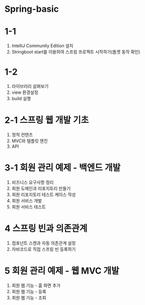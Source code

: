 # Spring-basic

# 1-1 
1. IntelliJ Community Edition 설치 
2. Stringboot start를 이용하여 스프링 프로젝트 시작하기(톰캣 동작 확인)

# 1-2
1. 라이브러리 살펴보기
2. view 환경설정 
3. build 실행

# 2-1 스프링 웹 개발 기초
1. 정적 컨텐츠
2. MVC와 템플릿 엔진
3. API

# 3-1 회원 관리 예제 - 백엔드 개발
1. 비즈니스 요구사항 정리
2. 회원 도메인과 리포지토리 만들기
3. 회원 리포지토리 테스트 케이스 작성
4. 회원 서비스 개발
5. 회원 서비스 테스트

# 4 스프링 빈과 의존관계
1. 컴포넌트 스캔과 자동 의존관계 설정
2. 자바코드로 직접 스프링 빈 등록하기

# 5 회원 관리 예제 - 웹 MVC 개발
1. 회원 웹 기능 - 홈 화면 추가
2. 회원 웹 기능 - 등록
3. 회원 웹 기능 - 조회